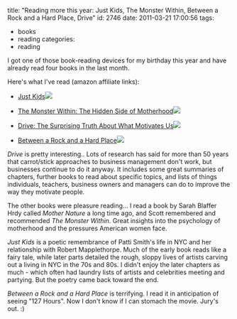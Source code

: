 title: "Reading more this year: Just Kids, The Monster Within, Between a Rock and a Hard Place, Drive"
id: 2746
date: 2011-03-21 17:00:56
tags: 
- books
- reading
categories: 
- reading

I got one of those book-reading devices for my birthday this year and have already read four books in the last month.

Here's what I've read (amazon affiliate links):

*   [Just Kids](http://www.amazon.com/gp/product/0060936223/ref=as_li_ss_tl?ie=UTF8&tag=tendthegard-20&linkCode=as2&camp=1789&creative=390957&creativeASIN=0060936223)![](http://www.assoc-amazon.com/e/ir?t=&l=as2&o=1&a=0060936223)
*   [The Monster Within: The Hidden Side of Motherhood](http://www.amazon.com/gp/product/0520267133/ref=as_li_ss_tl?ie=UTF8&tag=tendthegard-20&linkCode=as2&camp=1789&creative=390957&creativeASIN=0520267133)![](http://www.assoc-amazon.com/e/ir?t=&l=as2&o=1&a=0520267133)
*   [Drive: The Surprising Truth About What Motivates Us](http://www.amazon.com/gp/product/1594488843/ref=as_li_ss_tl?ie=UTF8&tag=tendthegard-20&linkCode=as2&camp=1789&creative=390957&creativeASIN=1594488843)![](http://www.assoc-amazon.com/e/ir?t=&l=as2&o=1&a=1594488843)

*   [Between a Rock and a Hard Place](http://www.amazon.com/gp/product/074349282X/ref=as_li_ss_tl?ie=UTF8&tag=tendthegard-20&linkCode=as2&camp=1789&creative=390957&creativeASIN=074349282X)![](http://www.assoc-amazon.com/e/ir?t=&l=as2&o=1&a=074349282X)

_Drive_ is pretty interesting.. Lots of research has said for more than 50 years that carrot/stick approaches to business management don't work, but businesses continue to do it anyway. It includes some great summaries of chapters, further books to read about specific topics, and lists of things individuals, teachers, business owners and managers can do to improve the way they motivate people. 

The other books were pleasure reading... I read a book by Sarah Blaffer Hrdy called _Mother Nature_ a long time ago, and Scott remembered and recommended _The Monster Within_. Great insights into the psychology of motherhood and the pressures American women face. 

_Just Kids_ is a poetic remembrance of Patti Smith's life in NYC and her relationship with Robert Mapplethorpe. Much of the early book reads like a fairy tale, while later parts detailed the rough, sloppy lives of artists carving out a living in NYC in the 70s and 80s. I didn't enjoy the later chapters as much - which often had laundry lists of artists and celebrities meeting and partying. But the poetry came back toward the end.

_Between a Rock and a Hard Place_ is terrifying. I read it in anticipation of seeing "127 Hours". Now I don't know if I can stomach the movie. Jury's out. :)
